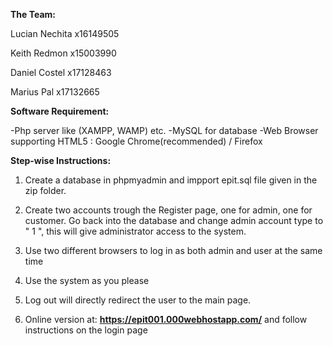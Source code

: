 **The Team:**

Lucian Nechita  x16149505

Keith Redmon    x15003990

Daniel Costel   x17128463

Marius Pal      x17132665


**Software Requirement:** 

-Php server like (XAMPP, WAMP) etc. 
-MySQL for database 
-Web Browser supporting HTML5 : Google Chrome(recommended) / Firefox  

**Step-wise Instructions:**

1. Create a database in phpmyadmin and impport epit.sql file given in the zip folder. 

2. Create two accounts trough the Register page, one for admin, one for customer. Go back into the database and change admin account type    to " 1 ", this will give administrator access to the system.

3. Use two different browsers to log in as both admin and user at the same time

4. Use the system as you please

5. Log out will directly redirect the user to the main page. 

6. Online version at: **https://epit001.000webhostapp.com/** and follow instructions on the login page
